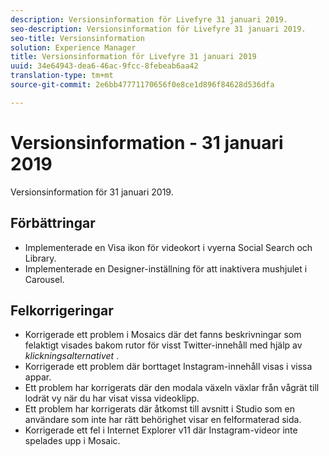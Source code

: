 ```yaml
---
description: Versionsinformation för Livefyre 31 januari 2019.
seo-description: Versionsinformation för Livefyre 31 januari 2019.
seo-title: Versionsinformation
solution: Experience Manager
title: Versionsinformation för Livefyre 31 januari 2019
uuid: 34e64943-dea6-46ac-9fcc-8febeab6aa42
translation-type: tm+mt
source-git-commit: 2e6bb47771170656f0e8ce1d896f84628d536dfa

---
```



# Versionsinformation - 31 januari 2019

Versionsinformation för 31 januari 2019.

## Förbättringar

* Implementerade en Visa ikon för videokort i vyerna Social Search och Library.
* Implementerade en Designer-inställning för att inaktivera mushjulet i Carousel.

## Felkorrigeringar

* Korrigerade ett problem i Mosaics där det fanns beskrivningar som felaktigt visades bakom rutor för visst Twitter-innehåll med hjälp av *klickningsalternativet* .
* Korrigerade ett problem där borttaget Instagram-innehåll visas i vissa appar.
* Ett problem har korrigerats där den modala växeln växlar från vågrät till lodrät vy när du har visat vissa videoklipp.
* Ett problem har korrigerats där åtkomst till avsnitt i Studio som en användare som inte har rätt behörighet visar en felformaterad sida.
* Korrigerade ett fel i Internet Explorer v11 där Instagram-videor inte spelades upp i Mosaic.
